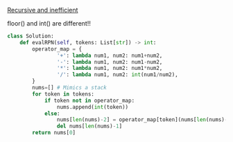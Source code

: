 [Recursive and inefficient](https://github.com/vacu9708/Algorithm/tree/main/Related%20to%20math/Complex%20calculation%20in%20a%20recursive%20way)<br>

floor() and int() are different!!<br>
~~~python
class Solution:
    def evalRPN(self, tokens: List[str]) -> int:
        operator_map = {
                '+': lambda num1, num2: num1+num2,
                '-': lambda num1, num2: num1-num2,
                '*': lambda num1, num2: num1*num2,
                '/': lambda num1, num2: int(num1/num2),
        }
        nums=[] # Mimics a stack
        for token in tokens:
            if token not in operator_map:
                nums.append(int(token))
            else:
                nums[len(nums)-2] = operator_map[token](nums[len(nums)-2], nums[len(nums)-1])
                del nums[len(nums)-1]
        return nums[0]
~~~
